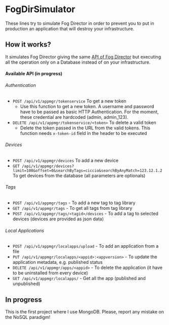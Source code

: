 # FogDirSimulator

These lines try to simulate Fog Director in order to prevent you to put in production an application that will destroy your infrastructure.

## How it works?
It simulates Fog Director giving the same [API of Fog Director](https://developer.cisco.com/docs/iox/#!fog-director-api-documentation/cisco-fog-director-rest-api) but executing all the operation only on a Database instead of on your infrastructure.

#### Available API (in progress)

###### Authentication
 - `POST /api/v1/appmgr/tokenservice` To get a new token
    - Use this function to get a new token. A username and password have to be passed as basic HTTP Authentication. For the moment, these credential are hardcoded (admin, admin_123). 
 - `DELETE /api/v1/appmgr/tokenservice/<token>` To delete a valid token
    - Delete the token passed in the URL from the valid tokens. This function needs `x-token-id` field in the header to be executed

###### Devices
 - `POST /api/v1/appmgr/devices` To add a new device
 - `GET /api/v1/appmgr/devices?limit=100&offset=0&searchByTags=ciccio&searchByAnyMatch=123.12.1.2` To get devices from the database (all parameters are optionals)

###### Tags
 - `POST /api/v1/appmgr/tags` - To add a new tag to tag library
 - `GET /api/v1/appmgr/tags` - To get all tags from tag library
 - `POST /api/v1/appmgr/tags/<tagid>/devices` - To add a tag to selected devices (devices are provided as json data)

###### Local Applications
 - `POST /api/v1/appmgr/localapps/upload` - To add an application from a file 
 - `PUT /api/v1/appmgr/localapps/<appid>:<appversion>` - To update the application metadata, e.g. published status
 - `DELETE /api/v1/appmgr/apps/<appid>` - To delete the application (it have to be uninstalled from every device)
 - `GET /api/v1/appmgr/localapps/` - Get all the app (published and unpublished)

## In progress
This is the first project where I use MongoDB. Please, report any mistake on the NoSQL paradigm!